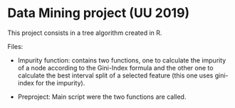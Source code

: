 # Data Mining project (UU 2019)

This project consists in a tree algorithm created in R.

Files: 

- Impurity function: contains two functions, one to calculate the impurity of a node according to the Gini-Index formula and the other one to calculate the best interval split of a selected feature (this one uses gini-index for the impurity).

- Preproject: Main script were the two functions are called.
